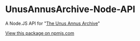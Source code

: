 # UnusAnnusArchive-Node-API
A Node.JS API for "[The Unus Annus Archive](https://www.unusannusarchive.tk)"

[View this package on npmjs.com](https://www.npmjs.com/package/unusannusarchive)
